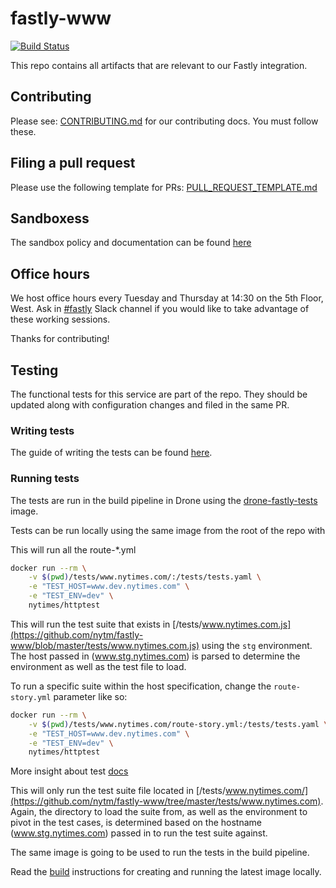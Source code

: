 # fastly-www

[![Build Status](https://drone.dv.nyt.net/api/badges/nytm/fastly-www/status.svg)](https://drone.dv.nyt.net/nytm/fastly-www)

This repo contains all artifacts that are relevant to our Fastly integration.

## Contributing

Please see: [CONTRIBUTING.md](https://github.com/nytm/fastly-www/blob/master/CONTRIBUTING.md) for our contributing docs. You must follow these.

## Filing a pull request

Please use the following template for PRs: [PULL_REQUEST_TEMPLATE.md](https://github.com/nytm/fastly-www/blob/master/PULL_REQUEST_TEMPLATE.md)

## Sandboxess

The sandbox policy and documentation can be found [here](https://docs.dv.nyt.net/fastly/guides/www_sandboxes/)

## Office hours

We host office hours every Tuesday and Thursday at 14:30 on the 5th Floor, West. Ask in [#fastly](https://nytimes.slack.com/messages/C1WFYD7FF/) Slack channel if you would like to take advantage of these working sessions.

Thanks for contributing!


## Testing

The functional tests for this service are part of the repo. They should be updated along with configuration changes and filed in the same PR.

### Writing tests
The guide of writing the tests can be found [here](https://github.com/nytm/drone-fastly-tests/blob/master/writing-tests.md).

### Running tests

The tests are run in the build pipeline in Drone using the [drone-fastly-tests](https://github.com/nytm/drone-fastly-tests) image.

Tests can be run locally using the same image from the root of the repo with

This will run all the route-*.yml

```bash
docker run --rm \
    -v $(pwd)/tests/www.nytimes.com/:/tests/tests.yaml \
    -e "TEST_HOST=www.dev.nytimes.com" \
    -e "TEST_ENV=dev" \
    nytimes/httptest
```

This will run the test suite that exists in [/tests/www.nytimes.com.js](https://github.com/nytm/fastly-www/blob/master/tests/www.nytimes.com.js) using the `stg` environment. The host passed in (www.stg.nytimes.com) is parsed to determine the environment as well as the test file to load.

To run a specific suite within the host specification, change the `route-story.yml` parameter like so:

```bash
docker run --rm \
    -v $(pwd)/tests/www.nytimes.com/route-story.yml:/tests/tests.yaml \
    -e "TEST_HOST=www.dev.nytimes.com" \
    -e "TEST_ENV=dev" \
    nytimes/httptest
```

More insight about test [docs](https://github.com/nytimes/httptest#run-tests-locally)

This will only run the test suite file located in [/tests/www.nytimes.com/](https://github.com/nytm/fastly-www/tree/master/tests/www.nytimes.com). Again, the directory to load the suite from, as well as the environment to pivot in the test cases, is determined based on the hostname (www.stg.nytimes.com) passed in to run the test suite against.

The same image is going to be used to run the tests in the build pipeline.

Read the [build](https://github.com/nytm/drone-fastly-test#build) instructions for creating and running the latest image locally.

